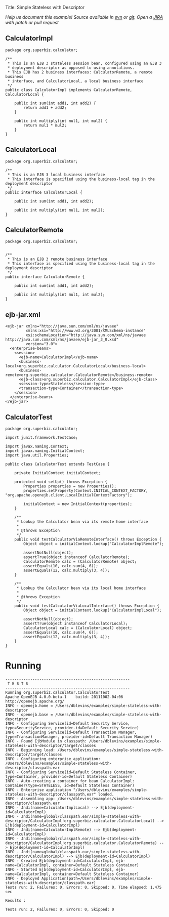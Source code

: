 Title: Simple Stateless with Descriptor

*Help us document this example! Source available in [svn](http://svn.apache.org/repos/asf/openejb/trunk/openejb/examples/simple-stateless-with-descriptor) or [git](https://github.com/apache/openejb/tree/trunk/openejb/examples/simple-stateless-with-descriptor). Open a [JIRA](https://issues.apache.org/jira/browse/TOMEE) with patch or pull request*

## CalculatorImpl

    package org.superbiz.calculator;
    
    /**
     * This is an EJB 3 stateless session bean, configured using an EJB 3
     * deployment descriptor as opposed to using annotations.
     * This EJB has 2 business interfaces: CalculatorRemote, a remote business
     * interface, and CalculatorLocal, a local business interface
     */
    public class CalculatorImpl implements CalculatorRemote, CalculatorLocal {
    
        public int sum(int add1, int add2) {
            return add1 + add2;
        }
    
        public int multiply(int mul1, int mul2) {
            return mul1 * mul2;
        }
    }

## CalculatorLocal

    package org.superbiz.calculator;
    
    /**
     * This is an EJB 3 local business interface
     * This interface is specified using the business-local tag in the deployment descriptor
     */
    public interface CalculatorLocal {
    
        public int sum(int add1, int add2);
    
        public int multiply(int mul1, int mul2);
    }

## CalculatorRemote

    package org.superbiz.calculator;
    
    
    /**
     * This is an EJB 3 remote business interface
     * This interface is specified using the business-local tag in the deployment descriptor
     */
    public interface CalculatorRemote {
    
        public int sum(int add1, int add2);
    
        public int multiply(int mul1, int mul2);
    }

## ejb-jar.xml

    <ejb-jar xmlns="http://java.sun.com/xml/ns/javaee"
             xmlns:xsi="http://www.w3.org/2001/XMLSchema-instance"
             xsi:schemaLocation="http://java.sun.com/xml/ns/javaee http://java.sun.com/xml/ns/javaee/ejb-jar_3_0.xsd"
             version="3.0">
      <enterprise-beans>
        <session>
          <ejb-name>CalculatorImpl</ejb-name>
          <business-local>org.superbiz.calculator.CalculatorLocal</business-local>
          <business-remote>org.superbiz.calculator.CalculatorRemote</business-remote>
          <ejb-class>org.superbiz.calculator.CalculatorImpl</ejb-class>
          <session-type>Stateless</session-type>
          <transaction-type>Container</transaction-type>
        </session>
      </enterprise-beans>
    </ejb-jar>
    

## CalculatorTest

    package org.superbiz.calculator;
    
    import junit.framework.TestCase;
    
    import javax.naming.Context;
    import javax.naming.InitialContext;
    import java.util.Properties;
    
    public class CalculatorTest extends TestCase {
    
        private InitialContext initialContext;
    
        protected void setUp() throws Exception {
            Properties properties = new Properties();
            properties.setProperty(Context.INITIAL_CONTEXT_FACTORY, "org.apache.openejb.client.LocalInitialContextFactory");
    
            initialContext = new InitialContext(properties);
        }

        /**
         * Lookup the Calculator bean via its remote home interface
         *
         * @throws Exception
         */
        public void testCalculatorViaRemoteInterface() throws Exception {
            Object object = initialContext.lookup("CalculatorImplRemote");
    
            assertNotNull(object);
            assertTrue(object instanceof CalculatorRemote);
            CalculatorRemote calc = (CalculatorRemote) object;
            assertEquals(10, calc.sum(4, 6));
            assertEquals(12, calc.multiply(3, 4));
        }

        /**
         * Lookup the Calculator bean via its local home interface
         *
         * @throws Exception
         */
        public void testCalculatorViaLocalInterface() throws Exception {
            Object object = initialContext.lookup("CalculatorImplLocal");
    
            assertNotNull(object);
            assertTrue(object instanceof CalculatorLocal);
            CalculatorLocal calc = (CalculatorLocal) object;
            assertEquals(10, calc.sum(4, 6));
            assertEquals(12, calc.multiply(3, 4));
        }
    }

# Running

    
    -------------------------------------------------------
     T E S T S
    -------------------------------------------------------
    Running org.superbiz.calculator.CalculatorTest
    Apache OpenEJB 4.0.0-beta-1    build: 20111002-04:06
    http://openejb.apache.org/
    INFO - openejb.home = /Users/dblevins/examples/simple-stateless-with-descriptor
    INFO - openejb.base = /Users/dblevins/examples/simple-stateless-with-descriptor
    INFO - Configuring Service(id=Default Security Service, type=SecurityService, provider-id=Default Security Service)
    INFO - Configuring Service(id=Default Transaction Manager, type=TransactionManager, provider-id=Default Transaction Manager)
    INFO - Found EjbModule in classpath: /Users/dblevins/examples/simple-stateless-with-descriptor/target/classes
    INFO - Beginning load: /Users/dblevins/examples/simple-stateless-with-descriptor/target/classes
    INFO - Configuring enterprise application: /Users/dblevins/examples/simple-stateless-with-descriptor/classpath.ear
    INFO - Configuring Service(id=Default Stateless Container, type=Container, provider-id=Default Stateless Container)
    INFO - Auto-creating a container for bean CalculatorImpl: Container(type=STATELESS, id=Default Stateless Container)
    INFO - Enterprise application "/Users/dblevins/examples/simple-stateless-with-descriptor/classpath.ear" loaded.
    INFO - Assembling app: /Users/dblevins/examples/simple-stateless-with-descriptor/classpath.ear
    INFO - Jndi(name=CalculatorImplLocal) --> Ejb(deployment-id=CalculatorImpl)
    INFO - Jndi(name=global/classpath.ear/simple-stateless-with-descriptor/CalculatorImpl!org.superbiz.calculator.CalculatorLocal) --> Ejb(deployment-id=CalculatorImpl)
    INFO - Jndi(name=CalculatorImplRemote) --> Ejb(deployment-id=CalculatorImpl)
    INFO - Jndi(name=global/classpath.ear/simple-stateless-with-descriptor/CalculatorImpl!org.superbiz.calculator.CalculatorRemote) --> Ejb(deployment-id=CalculatorImpl)
    INFO - Jndi(name=global/classpath.ear/simple-stateless-with-descriptor/CalculatorImpl) --> Ejb(deployment-id=CalculatorImpl)
    INFO - Created Ejb(deployment-id=CalculatorImpl, ejb-name=CalculatorImpl, container=Default Stateless Container)
    INFO - Started Ejb(deployment-id=CalculatorImpl, ejb-name=CalculatorImpl, container=Default Stateless Container)
    INFO - Deployed Application(path=/Users/dblevins/examples/simple-stateless-with-descriptor/classpath.ear)
    Tests run: 2, Failures: 0, Errors: 0, Skipped: 0, Time elapsed: 1.475 sec
    
    Results :
    
    Tests run: 2, Failures: 0, Errors: 0, Skipped: 0
    
